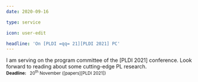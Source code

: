 ```yaml
---
date: 2020-09-16

type: service

icon: user-edit

headline: 'On [PLDI =qq= 21][PLDI 2021] PC'
---
```


I am serving on the program committee of the [PLDI 2021] conference.
Look forward to reading about some cutting-edge PL research.
<br>
<small>**Deadline:** &nbsp; 20<sup>th</sup> November ([papers][PLDI 2021])</small>
